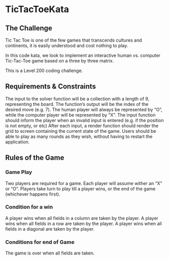 # TicTacToeKata
## The Challenge
Tic Tac Toe is one of the few games that transcends cultures and continents, it is easily understood and cost nothing to play.

In this code kata, we look to implement an interactive human vs. computer Tic-Tac-Toe game based on a three by three matrix.

This is a Level 200 coding challenge.

## Requirements & Constraints
The input to the solver function will be a collection with a length of 9, representing the board. The function’s output will be the index of the desired move (e.g. 7).
The human player will always be represented by “O”, while the computer player will be represented by “X”.
The input function should inform the player when an invalid input is entered (e.g. if the position is not empty, or etc)
After each input, a render function should render the grid to screen containing the current state of the game.
Users should be able to play as many rounds as they wish, without having to restart the application.

## Rules of the Game
### Game Play

Two players are required for a game.
Each player will assume wither an “X” or “O”.
Players take turn to play till a player wins, or the end of the game (whichever happens first).
### Condition for a win

A player wins when all fields in a column are taken by the player.
A player wins when all fields in a row are taken by the player.
A player wins when all fields in a diagonal are taken by the player.
### Conditions for end of Game

The game is over when all fields are taken.